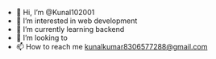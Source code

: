 - 👋 Hi, I’m @Kunal102001
- 👀 I’m interested in web development
- 🌱 I’m currently learning backend
- 💞️ I’m looking to 
- 📫 How to reach me kunalkumar8306577288@gmail.com

<!---
Kunal102001/Kunal102001 is a ✨ special ✨ repository because its `README.md` (this file) appears on your GitHub profile.
You can click the Preview link to take a look at your changes.
--->
